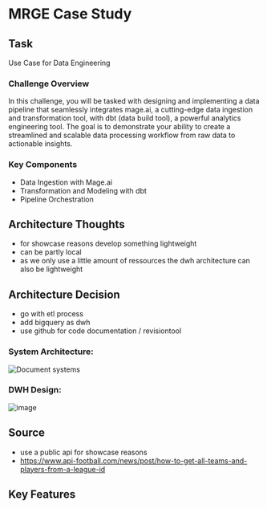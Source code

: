 # MRGE Case Study

## Task

Use Case for Data Engineering

### Challenge Overview

In this challenge, you will be tasked with designing and implementing a data pipeline that seamlessly integrates mage.ai, a cutting-edge data ingestion and transformation tool, with dbt (data build tool), a powerful analytics engineering tool. The goal is to demonstrate your ability to create a streamlined and scalable data processing workflow from raw data to actionable insights.


### Key Components

- Data Ingestion with Mage.ai
- Transformation and Modeling with dbt
- Pipeline Orchestration

## Architecture Thoughts

- for showcase reasons develop something lightweight
- can be partly local
- as we only use a little amount of ressources the dwh architecture can also be lightweight
  

## Architecture Decision
- go with etl process
- add bigquery as dwh
- use github for code documentation / revisiontool

### System Architecture:
![Document systems](https://github.com/MGeschwandtner/MRGE/assets/152589902/33ba999f-d550-4de9-9fee-76bc41ce5914)
### DWH Design:
![image](https://github.com/MGeschwandtner/MRGE/assets/152589902/615c7b1e-3672-4649-bc94-cbb0e0659968)


## Source 
- use a public api for showcase reasons
- https://www.api-football.com/news/post/how-to-get-all-teams-and-players-from-a-league-id

## Key Features



